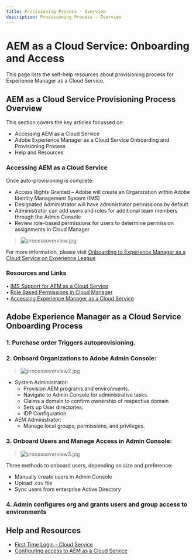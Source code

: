 ```yaml
---
title: Provisioning Process - Overview
description: Provisioning Process - Overview
---
```


# AEM as a Cloud Service: Onboarding and Access  

This page lists the self-help resources about provisioning process for Experience Manager as a Cloud Service. 

## AEM as a Cloud Service Provisioning Process Overview

This section covers the key articles focussed on:

* Accessing AEM as a Cloud Service  
* Adobe Experience Manager as a Cloud Service Onboarding and Provisioning Process  
* Help and Resources


### Accessing AEM as a Cloud Service  

Once auto-provisioning is complete:

* Access Rights Granted – Adobe will create an Organization within Adobe Identity Management System (IMS)
* Designated Administrator will have administrator permissions by default
* Administrator can add users and roles for additional team members through the Admin Console
* Review role-based permissions for users to determine permission assignments in Cloud Manager 

> ![processoverview.jpg](./assets/processOverview.jpg)
 

For more information, please visit [Onboarding to Experience Manager as a Cloud Service on Experience League](https://experienceleague.adobe.com/docs/experience-manager-cloud-service/onboarding/home.html?lang=en)

### Resources and Links 

• [IMS Support for AEM as a Cloud Service](https://experienceleague.adobe.com/docs/experience-manager-cloud-service/security/ims-support.html?lang=en)   
• [Role Based Permissions in Cloud Manager](https://experienceleague.adobe.com/docs/experience-manager-cloud-service/onboarding/what-is-required/role-based-permissions.html?lang=en#what-is-required)  
• [Accessing Experience Manager as a Cloud Service](https://experienceleague.adobe.com/docs/experience-manager-cloud-service/onboarding/getting-access/navigation.html?lang=en#getting-access)  


## Adobe Experience Manager as a Cloud Service Onboarding Process

### 1. Purchase order Triggers autoprovisioning. 

### 2. Onboard Organizations to Adobe Admin Console:   

 >   ![processoverview2.jpg](./assets/processOverview2.jpg) 
* System Administrator:  
    * Provision AEM programs and environments.
    * Navigate to Admin Console for administrative tasks.  
    * Claims a domain to confirm ownership of respective domain  
    * Sets up User directories.  
    * IDP Configuration.
* AEM Administrator:  
    * Manage local groups, permissions, and privileges.

### 3. Onboard Users and Manage Access in Admin Console: 
 
>   ![processoverview3.jpg](./assets/processOverview3.jpg) 

Three methods to onboard users, depending on size and preference:
* Manually create users in Admin Console
* Upload .csv file
* Sync users from enterprise Active
Directory

### 4. Admin configures org and grants users and group access to environments  
 
## Help and Resources  

* [First Time Login - Cloud Service](https://experienceleague.adobe.com/docs/experience-manager-cloud-service/onboarding/getting-access/cloud-service-programs/first-time-login.html#getting-access)  
* [Configuring access to AEM as a Cloud Service](https://experienceleague.adobe.com/docs/experience-manager-learn/cloud-service/accessing/overview.html?lang=en#accessing)

